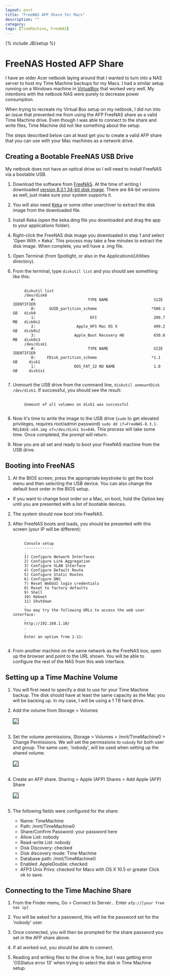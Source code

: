 ```yaml
---
layout: post
title: "FreeNAS AFP Share for Macs"
description: ""
category: 
tags: [TimeMachine, FreeNAS]
---
```

{% include JB/setup %}

# FreeNAS Hosted AFP Share

I have an older Acer netbook laying around that I wanted to turn into a NAS server to host my Time Machine backups for my Macs. I had a similar setup running on a Windows machine in [VirtualBox](https://www.virtualbox.org/) that worked very well. My intentions with the netbook NAS were purely to decrease power consumption.

When trying to recreate my Virtual Box setup on my netbook, I did run into an issue that prevented me from using the AFP FreeNAS share as a valid Time Machine drive. Even though I was able to connect to the share and write files, Time Machine did not like something about the setup.

The steps described below can at least get you to create a valid AFP share that you can use with your Mac machines as a network drive.

## Creating a Bootable FreeNAS USB Drive

My netbook does not have an optical drive so I will need to install FreeNAS via a bootable USB. 

1. Download the software from [FreeNAS](http://www.freenas.org). At the time of writing I downloaded [version 8.3.1 34-bit disk image](http://sourceforge.net/projects/freenas/files/FreeNAS-8.3.1/RELEASE-p2/x86/FreeNAS-8.3.1-RELEASE-p2-x86.iso/download). There are 64-bit versions as well, just make sure your system supports it.

2. You will also need [Keka](http://www.kekaosx.com/en/) or some other unarchiver to extract the disk image from the downloaded file.

3. Install Keka (open the keka.dmg file you downloaded and drag the app to your applications folder).

4. Right-click the FreeNAS disk image you downloaded in step 1 and select 'Open With > Keka'. This process may take a few minutes to extract the disk image. When complete, you will have a .img file.

5. Open Terminal (from Spotlight, or also in the Applications\Utilities directory).

6. From the terminal, type `diskutil list` and you should see something like this:
   <pre>
    <code>
        diskutil list
        /dev/disk0
           #:                       TYPE NAME                    SIZE       IDENTIFIER
           0:      GUID_partition_scheme                        *500.1 GB   disk0
           1:                        EFI                         209.7 MB   disk0s1
           2:                  Apple_HFS Mac OS X                499.2 GB   disk0s2
           3:                 Apple_Boot Recovery HD             650.0 MB   disk0s3
        /dev/disk1
           #:                       TYPE NAME                    SIZE       IDENTIFIER
           0:     FDisk_partition_scheme                        *1.1 GB     disk1
           1:                 DOS_FAT_32 NO NAME                 1.0 GB     disk1s1
    </code>
   </pre>

7. Unmount the USB drive from the command line, `diskutil unmountDisk /dev/disk1`. If successful, you should see the result:
   <pre>
    <code>
        Unmount of all volumes on disk1 was successful
    </code>
   </pre>

8. Now it's time to write the image to the USB drive (`sudo` to get elevated privileges, requires root/admin password) `sudo dd if=FreeNAS-8.3.1-RELEASE-x64.img of=/dev/disk1 bs=64k`. This process will take some time. Once completed, the prompt will return.

9. Now you are all set and ready to boot your FreeNAS machine from the USB drive.

## Booting into FreeNAS

1. At the BIOS screen, press the appropriate keystroke to get the boot menu and then selecting the USB device. You can also change the default boot order in the BIOS setup.
- If you want to change boot order on a Mac, on boot, hold the Option key until you are presented with a list of bootable devices.

2. The system should now boot into FreeNAS.

3. After FreeNAS boots and loads, you should be presented with this screen (your IP will be different):
   <pre>
    <code>
        Console setup
        -------------
        .
        1) Configure Network Interfaces
        2) Configure Link Aggregation
        3) Configure VLAN Interface
        4) Configure Default Route
        5) Configure Static Routes
        6) Configure DNS
        7) Reset WebGUI login credentials
        8) Reset to factory defaults
        9) Shell
        10) Reboot
        11) Shutdown
        .
        You may try the following URLs to access the web user interface:
        .
        http://192.168.1.10/
        .
        .
        Enter an option from 1-11:
    </code>
   </pre>

4. From another machine on the same network as the FreeNAS box, open up the browser and point to the URL shown. You will be able to configure the rest of the NAS from this web interface.

## Setting up a Time Machine Volume

1. You will first need to specify a disk to use for your Time Machine backup. The disk should have at least the same capacity as the Mac you will be backing up. In my case, I will be using a 1 TB hard drive.

2. Add the volume from Storage > Volumes
   <br>
   <br>
   <img src ="/images/FN_storage_vols.png" border="1"/>
   <br>
   <br>

3. Set the volume permissions, Storage > Volumes > /mnt/TimeMachine0 > Change Permissions. We will set the permissions to `nobody` for both user and group. The same user, 'nobody', will be used when setting up the shared volume.
   <br>
   <br>
   <img src ="/images/vol_permissions.png" border="1"/>
   <br>
   <br>

4. Create an AFP share. Sharing > Apple (AFP) Shares > Add Apple (AFP) Share 
   <br>
   <br>
   <img src ="/images/afp_share_0.png" border="1"/>
   <br>
   <br>
   
5. The following fields were configured for the share:
   - Name: TimeMachine
   - Path: /mnt/TimeMachine0
   - Share/Confirm Password: your password here
   - Allow List: nobody
   - Read-write List: nobody
   - Disk Discovery: checked
   - Disk discovery mode: Time Machine
   - Database path: /mnt/TimeMachine0
   - Enabled .AppleDouble: checked
   - AFP3 Unix Privs: checked for Macs with OS X 10.5 or greater
   Click ok to save.

## Connecting to the Time Machine Share

1. From the Finder menu, Go > Connect to Server... Enter `afp://[your free nas ip]`

2. You will be asked for a password, this will be the password set for the 'nobody' user.

3. Once connected, you will then be prompted for the share password you set in the AFP share above.

4. If all worked out, you should be able to connect.

5. Reading and writing files to the drive is fine, but I was getting error 'OSStatus error 13' when trying to select the disk in Time Machine setup.
